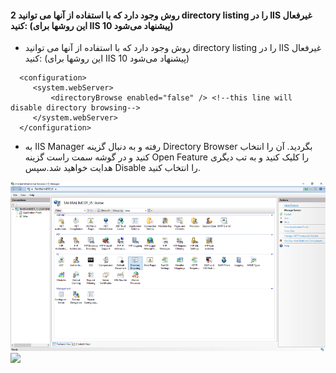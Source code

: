 #### 2 روش وجود دارد که با استفاده از آنها می توانید directory listing را در IIS غیرفعال کنید: (این روشها برای IIS 10  پیشنهاد می‌شود)
* روش وجود دارد که با استفاده از آنها می توانید directory listing را در IIS غیرفعال کنید: (این روشها برای IIS 10  پیشنهاد می‌شود)

```config
  <configuration>
     <system.webServer>
         <directoryBrowse enabled="false" /> <!--this line will disable directory browsing-->
     </system.webServer>
  </configuration>
 ```
 * به IIS Manager  رفته و به دنبال گزینه Directory Browser بگردید. آن را انتخاب کنید و در گوشه سمت راست گزینه Open Feature را کلیک کنید و به تب دیگری هدایت خواهید شد.سپس Disable را انتخاب کنید.

![](https://github.com/Fire-Null/Security-solutions/blob/main/%D9%86%D9%85%D8%A7%DB%8C%D8%B4%20%D9%85%D8%AD%D8%AA%D9%88%D8%A7%DB%8C%20%D9%BE%D9%88%D8%B4%D9%87%E2%80%8C%D9%87%D8%A7/IIS/image.png)
![]([https://github.com/Fire-Null/Security-solutions/blob/main/%D8%B9%D9%85%D9%84%DB%8C%D8%A7%D8%AA%20%D8%A7%D9%86%DA%AF%D8%B4%D8%AA%E2%80%8C%D9%86%DA%AF%D8%A7%D8%B1%DB%8C/Apache/restart-deb.png](https://github.com/Fire-Null/Security-solutions/blob/main/%D9%86%D9%85%D8%A7%DB%8C%D8%B4%20%D9%85%D8%AD%D8%AA%D9%88%D8%A7%DB%8C%20%D9%BE%D9%88%D8%B4%D9%87%E2%80%8C%D9%87%D8%A7/IIS/image1.png))

